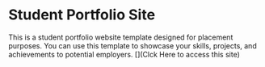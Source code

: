 # Student Portfolio Site
This is a student portfolio website template designed for placement purposes. 
You can use this template to showcase your skills, projects, and achievements to potential employers.
[](Clck Here to access this site)
